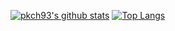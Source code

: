 [![pkch93's github stats](https://github-readme-stats.vercel.app/api?username=pkch93&show_icons=true)](https://github.com/anuraghazra/github-readme-stats)
[![Top Langs](https://github-readme-stats.vercel.app/api/top-langs/?username=pkch93&layout=compact&langs_count=8)](https://github.com/anuraghazra/github-readme-stats)
